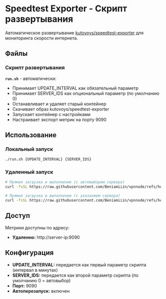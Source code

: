 # Speedtest Exporter - Скрипт развертывания

Автоматическое развертывание [kutovoys/speedtest-exporter](https://hub.docker.com/r/kutovoys/speedtest-exporter) для мониторинга скорости интернета.

## Файлы

### Скрипт развертывания
**`run.sh`** - автоматически:
- Принимает UPDATE_INTERVAL как обязательный параметр
- Принимает SERVER_IDS как опциональный параметр (по умолчанию 0)
- Останавливает и удаляет старый контейнер
- Скачивает образ kutovoys/speedtest-exporter
- Запускает контейнер с настройками
- Настраивает экспорт метрик на порту 9090

## Использование

### Локальный запуск
```bash
./run.sh {UPDATE_INTERVAL} {SERVER_IDS}
```

### Удаленный запуск
```bash
# Прямая загрузка и выполнение (с автовыбором сервера)
curl -fsSL https://raw.githubusercontent.com/Beniamiiin/vpnnode/refs/heads/master/speedtest-exporter/run.sh | bash -s 60

# Прямая загрузка и выполнение (с указанием сервера)
curl -fsSL https://raw.githubusercontent.com/Beniamiiin/vpnnode/refs/heads/master/speedtest-exporter/run.sh | bash -s 60 12345
```

## Доступ

Метрики доступны по адресу:
- **Удаленно:** http://server-ip:9090

## Конфигурация

- **UPDATE_INTERVAL:** передается как первый параметр скрипта (интервал в минутах)
- **SERVER_IDS:** передается как второй параметр скрипта (по умолчанию 0 = автовыбор)
- **Порт:** 9090
- **Автоперезапуск:** включен

